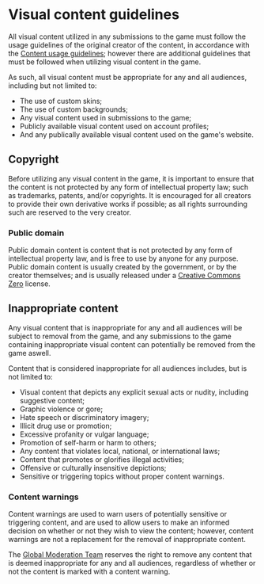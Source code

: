 # Visual content guidelines

All visual content utilized in any submissions to the game must follow the usage guidelines of the original creator of the content, in accordance with the [Content usage guidelines](/Rules/Content_Usage_Guidelines); however there are additional guidelines that must be followed when utilizing visual content in the game.

As such, all visual content must be appropriate for any and all audiences, including but not limited to:
* The use of custom skins;
* The use of custom backgrounds;
* Any visual content used in submissions to the game;
* Publicly available visual content used on account profiles;
* And any publically available visual content used on the game's website.

## Copyright

Before utilizing any visual content in the game, it is important to ensure that the content is not protected by any form of intellectual property law; such as trademarks, patents, and/or copyrights. It is encouraged for all creators to provide their own derivative works if possible; as all rights surrounding such are reserved to the very creator.

### Public domain

Public domain content is content that is not protected by any form of intellectual property law, and is free to use by anyone for any purpose. Public domain content is usually created by the government, or by the creator themselves; and is usually released under a [Creative Commons Zero](https://creativecommons.org/publicdomain/zero/1.0/) license.

## Inappropriate content

Any visual content that is inappropriate for any and all audiences will be subject to removal from the game, and any submissions to the game containing inappropriate visual content can potentially be removed from the game aswell.

Content that is considered inappropriate for all audiences includes, but is not limited to:
* Visual content that depicts any explicit sexual acts or nudity, including suggestive content;
* Graphic violence or gore;
* Hate speech or discriminatory imagery;
* Illicit drug use or promotion;
* Excessive profanity or vulgar language;
* Promotion of self-harm or harm to others;
* Any content that violates local, national, or international laws;
* Content that promotes or glorifies illegal activities;
* Offensive or culturally insensitive depictions;
* Sensitive or triggering topics without proper content warnings.

### Content warnings

Content warnings are used to warn users of potentially sensitive or triggering content, and are used to allow users to make an informed decision on whether or not they wish to view the content; however, content warnings are not a replacement for the removal of inappropriate content.

The [Global Moderation Team](/People/Global_Moderation_Team) reserves the right to remove any content that is deemed inappropriate for any and all audiences, regardless of whether or not the content is marked with a content warning.